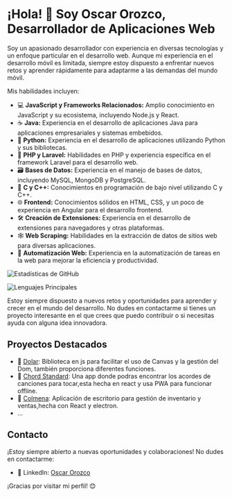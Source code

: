 # ¡Hola! 👋 Soy Oscar Orozco, Desarrollador de Aplicaciones Web

Soy un apasionado desarrollador con experiencia en diversas tecnologías y un enfoque particular en el desarrollo web. Aunque mi experiencia en el desarrollo móvil es limitada, siempre estoy dispuesto a enfrentar nuevos retos y aprender rápidamente para adaptarme a las demandas del mundo móvil.

Mis habilidades incluyen:

- 💻 **JavaScript y Frameworks Relacionados:** Amplio conocimiento en JavaScript y su ecosistema, incluyendo Node.js y React.
- ☕ **Java:** Experiencia en el desarrollo de aplicaciones Java para aplicaciones empresariales y sistemas embebidos.
- 🐍 **Python:** Experiencia en el desarrollo de aplicaciones utilizando Python y sus bibliotecas.
- 🚀 **PHP y Laravel:** Habilidades en PHP y experiencia específica en el framework Laravel para el desarrollo web.
- 🗃️ **Bases de Datos:** Experiencia en el manejo de bases de datos, incluyendo MySQL, MongoDB y PostgreSQL.
- 🔧 **C y C++:** Conocimientos en programación de bajo nivel utilizando C y C++.
- 🌐 **Frontend:** Conocimientos sólidos en HTML, CSS, y un poco de experiencia en Angular para el desarrollo frontend.
- 🛠️ **Creación de Extensiones:** Experiencia en el desarrollo de extensiones para navegadores y otras plataformas.
- 🕸️ **Web Scraping:** Habilidades en la extracción de datos de sitios web para diversas aplicaciones.
- 🤖 **Automatización Web:** Experiencia en la automatización de tareas en la web para mejorar la eficiencia y productividad.
  
![Estadísticas de GitHub](https://github-readme-stats.vercel.app/api?username=OrozcoOscar&theme=tokyonight&show_icons=true)

![Lenguajes Principales](https://github-readme-stats.vercel.app/api/top-langs/?username=OrozcoOscar&layout=compact&theme=tokyonight)

Estoy siempre dispuesto a nuevos retos y oportunidades para aprender y crecer en el mundo del desarrollo. No dudes en contactarme si tienes un proyecto interesante en el que crees que puedo contribuir o si necesitas ayuda con alguna idea innovadora.


## Proyectos Destacados

- 📱 [Dolar](https://github.com/OrozcoOscar/Dolar): Biblioteca en js para facilitar el uso de Canvas y la gestión del Dom, también proporciona diferentes funciones.
- 📱 [Chord Standard](https://chordstandard.onrender.com/): Una app donde podras encontrar los acordes de canciones para tocar,esta hecha en react y usa PWA para funcionar offline.
- 📱 [Colmena](https://github.com/OrozcoOscar/colmena): Aplicación de escritorio para gestión de inventario y ventas,hecha con React y electron.
- ...

## Contacto

¡Estoy siempre abierto a nuevas oportunidades y colaboraciones! No dudes en contactarme:

- 💼 LinkedIn: [Oscar Orozco](https://www.linkedin.com/in/oscarorozcopacheco/)

¡Gracias por visitar mi perfil! 😊

